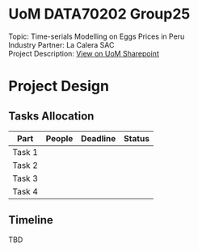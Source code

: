 # UoM DATA70202 Group25  
Topic: Time-serials Modelling on Eggs Prices in Peru  
Industry Partner: La Calera SAC  
Project Description: [View on UoM Sharepoint]([https://website-name.com](https://livemanchesterac-my.sharepoint.com/:w:/r/personal/yuhang_xie-3_postgrad_manchester_ac_uk/_layouts/15/doc2.aspx?sourcedoc=%7B7DFA38D0-850F-434C-AD4E-BDFD996C9306%7D&file=P25%20La%20Calera%20SAC.docx&action=default&mobileredirect=true&DefaultItemOpen=1&web=1))

# Project Design  
## Tasks Allocation  
| Part   | People | Deadline | Status |
| -------- | ------- | ------- | ------- |
| Task 1 |    |    |    |
| Task 2 |    |    |    |
| Task 3 |    |    |    |
| Task 4 |    |    |    |

## Timeline  
TBD



